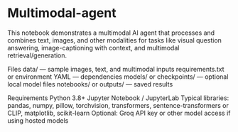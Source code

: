 # Multimodal-agent
This notebook demonstrates a multimodal AI agent that processes and combines text, images, and other modalities for tasks like visual question answering, image-captioning with context, and multimodal retrieval/generation.

Files
data/ — sample images, text, and multimodal inputs
requirements.txt or environment YAML — dependencies
models/ or checkpoints/ — optional local model files
notebooks/ or outputs/ — saved results

Requirements
Python 3.8+
Jupyter Notebook / JupyterLab
Typical libraries: pandas, numpy, pillow, torchvision, transformers, sentence-transformers or CLIP, matplotlib, scikit-learn
Optional: Groq API key or other model access if using hosted models
